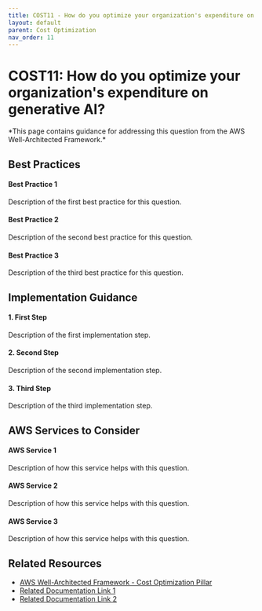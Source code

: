 ```yaml
---
title: COST11 - How do you optimize your organization's expenditure on generative AI?
layout: default
parent: Cost Optimization
nav_order: 11
---
```


<div class="pillar-header">
  <h1>COST11: How do you optimize your organization's expenditure on generative AI?</h1>
  <p>*This page contains guidance for addressing this question from the AWS Well-Architected Framework.*</p>
</div>

## Best Practices

<div class="best-practice">
  <h4>Best Practice 1</h4>
  <p>Description of the first best practice for this question.</p>
</div>

<div class="best-practice">
  <h4>Best Practice 2</h4>
  <p>Description of the second best practice for this question.</p>
</div>

<div class="best-practice">
  <h4>Best Practice 3</h4>
  <p>Description of the third best practice for this question.</p>
</div>

## Implementation Guidance

<div class="implementation-step">
  <h4>1. First Step</h4>
  <p>Description of the first implementation step.</p>
</div>

<div class="implementation-step">
  <h4>2. Second Step</h4>
  <p>Description of the second implementation step.</p>
</div>

<div class="implementation-step">
  <h4>3. Third Step</h4>
  <p>Description of the third implementation step.</p>
</div>

## AWS Services to Consider

<div class="aws-service">
  <div class="aws-service-content">
    <h4>AWS Service 1</h4>
    <p>Description of how this service helps with this question.</p>
  </div>
</div>

<div class="aws-service">
  <div class="aws-service-content">
    <h4>AWS Service 2</h4>
    <p>Description of how this service helps with this question.</p>
  </div>
</div>

<div class="aws-service">
  <div class="aws-service-content">
    <h4>AWS Service 3</h4>
    <p>Description of how this service helps with this question.</p>
  </div>
</div>

<div class="related-resources">
  <h2>Related Resources</h2>
  <ul>
    <li><a href="https://docs.aws.amazon.com/wellarchitected/latest/costoptimization-pillar/welcome.html">AWS Well-Architected Framework - Cost Optimization Pillar</a></li>
    <li><a href="https://aws.amazon.com/">Related Documentation Link 1</a></li>
    <li><a href="https://aws.amazon.com/">Related Documentation Link 2</a></li>
  </ul>
</div>
